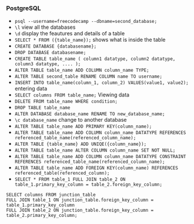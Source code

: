 ### PostgreSQL
- `psql --username=freecodecamp --dbname=second_database;`
- `\l` view all the databases
- `\d` display the feautures and details of a table
- `SELECT * FROM ({table_name});` shows what is inside the table
- `CREATE DATABASE {databasename};`
- `DROP DATABASE databasename;`
- `CREATE TABLE table_name (
    column1 datatype,
    column2 datatype,
    column3 datatype,
   ....
);`
- `ALTER TABLE table_name ADD COLUMN column_name TYPE;`
- `ALTER TABLE second_table RENAME COLUMN name TO username;` 
- `INSERT INTO table_name(column_1, column_2) VALUES(value1, value2);` entering data 
- `SELECT columns FROM table_name;` Viewing data
- `DELETE FROM table_name WHERE condition;`
- `DROP TABLE table_name`
- `ALTER DATABASE database_name RENAME TO new_database_name;`
- `\c database_name` change to another database
- `ALTER TABLE table_name ADD PRIMARY KEY(column_name);`
- `ALTER TABLE table_name ADD COLUMN column_name DATATYPE REFERENCES referenced_table_name(referenced_column_name);`
- `ALTER TABLE {table_name} ADD UNIQE({column_name});`
- `ALTER TABLE table_name ALTER COLUMN column_name SET NOT NULL;`
- `ALTER TABLE table_name ADD COLUMN column_name DATATYPE CONSTRAINT REFERENCES referenced_table_name(referenced_column_name);`
- `ALTER TABLE table_name ADD FOREIGN KEY(column_name) REFERENCES referenced_table(referenced_column);`
- `SELECT * FROM table_1 FULL JOIN table_2 ON table_1.primary_key_column = table_2.foreign_key_column;`

```
SELECT columns FROM junction_table
FULL JOIN table_1 ON junction_table.foreign_key_column = table_1.primary_key_column
FULL JOIN table_2 ON junction_table.foreign_key_column = table_2.primary_key_column;
```
